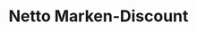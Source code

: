 ---
title: "Netto Marken-Discount"
url: /wiesbaden/netto-marken-discount-dotzheimer-strasse/
shop: Supermarkt
---